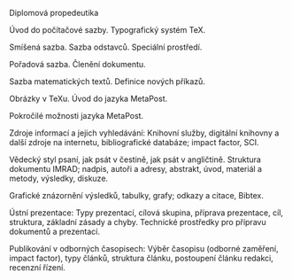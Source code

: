 Diplomová propedeutika

Úvod do počítačové sazby. Typografický systém TeX. 

Smíšená sazba. Sazba odstavců. Speciální prostředí. 

Pořadová sazba. Členění dokumentu. 

Sazba matematických textů. Definice nových příkazů. 

Obrázky v TeXu. Úvod do jazyka MetaPost. 

Pokročilé možnosti jazyka MetaPost. 

Zdroje informací a jejich vyhledávání: Knihovní služby, digitální knihovny a další zdroje na internetu, bibliografické databáze; impact factor, SCI. 

Vědecký styl psaní, jak psát v čestině, jak psát v angličtině. Struktura dokumentu IMRAD; nadpis, autoři a adresy, abstrakt, úvod, materiál a metody, výsledky, diskuze. 

Grafické znázornění výsledků, tabulky, grafy; odkazy a citace, Bibtex. 

Ústní prezentace: Typy prezentací, cílová skupina, příprava prezentace, cíl, struktura, základní zásady a chyby. Technické prostředky pro přípravu dokumentů a prezentací. 

Publikování v odborných časopisech: Výběr časopisu (odborné zaměření, impact factor), typy článků, struktura článku, postoupení článku redakci, recenzní řízení. 
